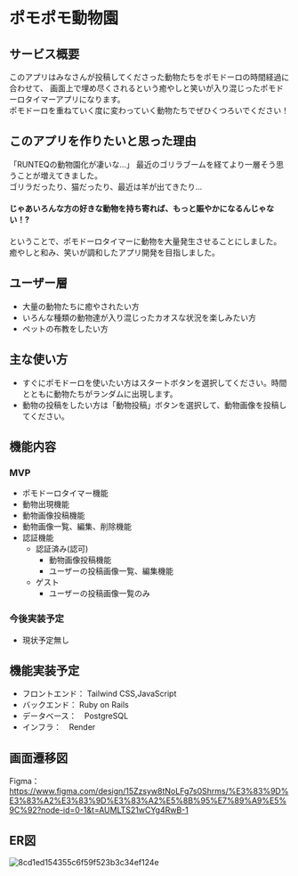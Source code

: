 # ポモポモ動物園
## サービス概要
このアプリはみなさんが投稿してくださった動物たちをポモドーロの時間経過に合わせて、
画面上で埋め尽くされるという癒やしと笑いが入り混じったポモドーロタイマーアプリになります。<br>
ポモドーロを重ねていく度に変わっていく動物たちでぜひくつろいでください！
## このアプリを作りたいと思った理由
「RUNTEQの動物園化が凄いな...」
最近のゴリラブームを経てより一層そう思うことが増えてきました。<br>
ゴリラだったり、猫だったり、最近は羊が出てきたり...<br>
#### じゃあいろんな方の好きな動物を持ち寄れば、もっと賑やかになるんじゃない！?
ということで、ポモドーロタイマーに動物を大量発生させることにしました。<br>
癒やしと和み、笑いが調和したアプリ開発を目指しました。
## ユーザー層
- 大量の動物たちに癒やされたい方
- いろんな種類の動物達が入り混じったカオスな状況を楽しみたい方
- ペットの布教をしたい方
## 主な使い方
- すぐにポモドーロを使いたい方はスタートボタンを選択してください。時間とともに動物たちがランダムに出現します。
- 動物の投稿をしたい方は「動物投稿」ボタンを選択して、動物画像を投稿してください。
## 機能内容
### MVP
- ポモドーロタイマー機能
- 動物出現機能
- 動物画像投稿機能
- 動物画像一覧、編集、削除機能
- 認証機能
   - 認証済み(認可)
      - 動物画像投稿機能
      - ユーザーの投稿画像一覧、編集機能
   - ゲスト
      - ユーザーの投稿画像一覧のみ
### 今後実装予定
- 現状予定無し
## 機能実装予定
- フロントエンド： Tailwind CSS,JavaScript
- バックエンド： Ruby on Rails
- データベース：　PostgreSQL
- インフラ：　Render
## 画面遷移図
Figma：https://www.figma.com/design/15Zzsyw8tNoLFg7s0Shrms/%E3%83%9D%E3%83%A2%E3%83%9D%E3%83%A2%E5%8B%95%E7%89%A9%E5%9C%92?node-id=0-1&t=AUMLTS21wCYg4RwB-1
## ER図
![8cd1ed154355c6f59f523b3c34ef124e](https://github.com/user-attachments/assets/8efdf112-7de8-4d2c-a625-6780bfa54d57)
